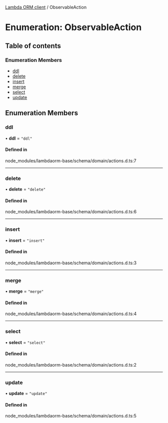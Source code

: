 [Lambda ORM client](../README.md) / ObservableAction

# Enumeration: ObservableAction

## Table of contents

### Enumeration Members

- [ddl](ObservableAction.md#ddl)
- [delete](ObservableAction.md#delete)
- [insert](ObservableAction.md#insert)
- [merge](ObservableAction.md#merge)
- [select](ObservableAction.md#select)
- [update](ObservableAction.md#update)

## Enumeration Members

### ddl

• **ddl** = ``"ddl"``

#### Defined in

node_modules/lambdaorm-base/schema/domain/actions.d.ts:7

___

### delete

• **delete** = ``"delete"``

#### Defined in

node_modules/lambdaorm-base/schema/domain/actions.d.ts:6

___

### insert

• **insert** = ``"insert"``

#### Defined in

node_modules/lambdaorm-base/schema/domain/actions.d.ts:3

___

### merge

• **merge** = ``"merge"``

#### Defined in

node_modules/lambdaorm-base/schema/domain/actions.d.ts:4

___

### select

• **select** = ``"select"``

#### Defined in

node_modules/lambdaorm-base/schema/domain/actions.d.ts:2

___

### update

• **update** = ``"update"``

#### Defined in

node_modules/lambdaorm-base/schema/domain/actions.d.ts:5
